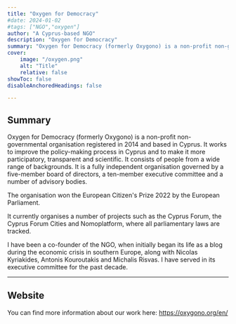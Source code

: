```yaml
---
title: "Oxygen for Democracy"
#date: 2024-01-02
#tags: ["NGO","oxygen"]
author: "A Cyprus-based NGO"
description: "Oxygen for Democracy" 
summary: "Oxygen for Democracy (formerly Oxygono) is a non-profit non-governmental organisation registered in 2014 and based in Cyprus. It works to improve the policy-making process in Cyprus and to make it more participatory, transparent and scientific. It consists of people from a wide range of backgrounds. It is a fully independent organisation governed by a five-member board of directors, a ten-member executive committee and a number of advisory bodies." 
cover:
    image: "/oxygen.png"
    alt: "Title"
    relative: false
showToc: false
disableAnchoredHeadings: false

---
```


## Summary

Oxygen for Democracy (formerly Oxygono) is a non-profit non-governmental organisation registered in 2014 and based in Cyprus. It works to improve the policy-making process in Cyprus and to make it more participatory, transparent and scientific. It consists of people from a wide range of backgrounds. It is a fully independent organisation governed by a five-member board of directors, a ten-member executive committee and a number of advisory bodies.

The organisation won the European Citizen's Prize 2022 by the European Parliament.

It currently organises a number of projects such as the Cyprus Forum, the Cyprus Forum Cities and Nomoplatform, where all parliamentary laws are tracked.

I have been a co-founder of the NGO, when initially began its life as a blog during the economic crisis in southern Europe, along with Nicolas Kyriakides, Antonis Kouroutakis and Michalis Risvas. I have served in its executive committee for the past decade.


---

## Website

You can find more information about our work here: https://oxygono.org/en/

